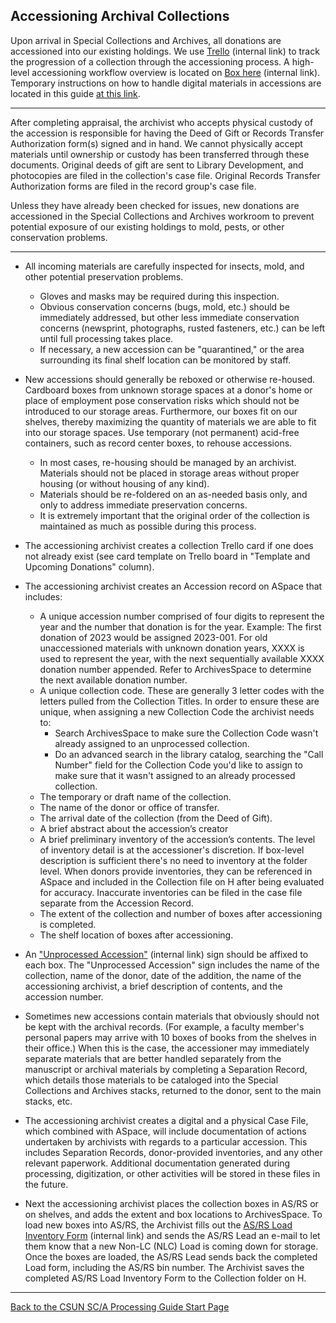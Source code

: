 ## Accessioning Archival Collections
Upon arrival in Special Collections and Archives, all donations are accessioned into our existing holdings. We use [Trello](https://trello.com/b/tNGI0Amt/sc-a-accessioning-and-processing) (internal link) to track the progression of a collection through the accessioning process. A high-level accessioning workflow overview is located on [Box here](https://mycsun.box.com/s/o6dkzyb6u0ce3e8ae9n2x5injecd2djb) (internal link). Temporary instructions on how to handle digital materials in accessions are located in this guide [at this link](https://illuminatedpast.github.io/csun-sca-processing/02-processing/02-05-digitalprocessing.html).

---

After completing appraisal, the archivist who accepts physical custody of the accession is responsible for having the Deed of Gift or Records Transfer Authorization form(s) signed and in hand. We cannot physically accept materials until ownership or custody has been transferred through these documents. Original deeds of gift are sent to Library Development, and photocopies are filed in the collection's case file. Original Records Transfer Authorization forms are filed in the record group's case file.

Unless they have already been checked for issues, new donations are accessioned in the Special Collections and Archives workroom to prevent potential exposure of our existing holdings to mold, pests, or other conservation problems.

---

- All incoming materials are carefully inspected for insects, mold, and other potential preservation problems. 
  - Gloves and masks may be required during this inspection. 
  - Obvious conservation concerns (bugs, mold, etc.) should be immediately addressed, but other less immediate conservation concerns (newsprint, photographs, rusted fasteners, etc.) can be left until full processing takes place. 
  - If necessary, a new accession can be "quarantined," or the area surrounding its final shelf location can be monitored by staff.

- New accessions should generally be reboxed or otherwise re-housed.  Cardboard boxes from unknown storage spaces at a donor's home or place of employment pose conservation risks which should not be introduced to our storage areas. Furthermore, our boxes fit on our shelves, thereby maximizing the quantity of materials we are able to fit into our storage spaces. Use temporary (not permanent) acid-free containers, such as record center boxes, to rehouse accessions.
  - In most cases, re-housing should be managed by an archivist.  Materials should not be placed in storage areas without proper housing (or without housing of any kind).
  - Materials should be re-foldered on an as-needed basis only, and only to address immediate preservation concerns.
  - It is extremely important that the original order of the collection is maintained as much as possible during this process.

- The accessioning archivist creates a collection Trello card if one does not already exist (see card template on Trello board in "Template and Upcoming Donations" column).

- The accessioning archivist creates an Accession record on ASpace that includes:
  - A unique accession number comprised of four digits to represent the year and the number that donation is for the year. Example: The first donation of 2023 would be assigned 2023-001. For old unaccessioned materials with unknown donation years, XXXX is used to represent the year, with the next sequentially available XXXX donation number appended. Refer to ArchivesSpace to determine the next available donation number.
  - A unique collection code. These are generally 3 letter codes with the letters pulled from the Collection Titles. In order to ensure these are unique, when assigning a new Collection Code the archivist needs to:
    - Search ArchivesSpace to make sure the Collection Code wasn't already assigned to an unprocessed collection.
    - Do an advanced search in the library catalog, searching the "Call Number" field for the Collection Code you'd like to assign to make sure that it wasn't assigned to an already processed collection.
  - The temporary or draft name of the collection. 
  - The name of the donor or office of transfer.
  - The arrival date of the collection (from the Deed of Gift).
  - A brief abstract about the accession’s creator
  - A brief preliminary inventory of the accession’s contents. The level of inventory detail is at the accessioner's discretion. If box-level description is sufficient there's no need to inventory at the folder level. When donors provide inventories, they can be referenced in ASpace and included in the Collection file on H after being evaluated for accuracy. Inaccurate inventories can be filed in the case file separate from the Accession Record.
  - The extent of the collection and number of boxes after accessioning is completed.
  - The shelf location of boxes after accessioning.

- An ["Unprocessed Accession"](https://mycsun.box.com/s/cy19yoz1gzdhjzhychc7824varcsz92p) (internal link) sign should be affixed to each box.  The "Unprocessed Accession" sign includes the name of the collection, name of the donor, date of the addition, the name of the accessioning archivist, a brief description of contents, and the accession number.

- Sometimes new accessions contain materials that obviously should not be kept with the archival records.  (For example, a faculty member's personal papers may arrive with 10 boxes of books from the shelves in their office.)  When this is the case, the accessioner may immediately separate materials that are better handled separately from the manuscript or archival materials by completing a Separation Record, which details those materials to be cataloged into the Special Collections and Archives stacks, returned to the donor, sent to the main stacks, etc.

- The accessioning archivist creates a digital and a physical Case File, which combined with ASpace, will include documentation of actions undertaken by archivists with regards to a particular accession.  This includes Separation Records, donor-provided inventories, and any other relevant paperwork.  Additional documentation generated during processing, digitization, or other activities will be stored in these files in the future.

- Next the accessioning archivist places the collection boxes in AS/RS or on shelves, and adds the extent and box locations to ArchivesSpace. To load new boxes into AS/RS, the Archivist fills out the [AS/RS Load Inventory Form](https://mycsun.box.com/s/8t74qtk1j9xqp91sfxrblevyhhnu9qsf) (internal link) and sends the AS/RS Lead an e-mail to let them know that a new Non-LC (NLC) Load is coming down for storage. Once the boxes are loaded, the AS/RS Lead sends back the completed Load form, including the AS/RS bin number. The Archivist saves the completed AS/RS Load Inventory Form to the Collection folder on H.

***

[Back to the CSUN SC/A Processing Guide Start Page](https://illuminatedpast.github.io/csun-sca-processing/)
